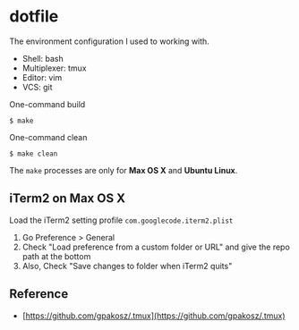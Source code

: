 # dotfile

The environment configuration I used to working with.

 * Shell: bash
 * Multiplexer: tmux
 * Editor: vim
 * VCS: git

One-command build

    $ make

One-command clean

    $ make clean

The `make` processes are only for **Max OS X** and **Ubuntu Linux**.

## iTerm2 on Max OS X

Load the iTerm2 setting profile `com.googlecode.iterm2.plist`

 1. Go Preference > General
 2. Check "Load preference from a custom folder or URL" and give the repo path at the bottom
 3. Also, Check "Save changes to folder when iTerm2 quits"

## Reference

* [https://github.com/gpakosz/.tmux](https://github.com/gpakosz/.tmux)
